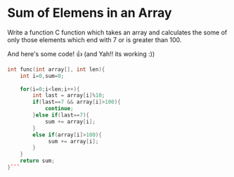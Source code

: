# Sum of Elemens in an Array

Write a function C function which takes an array and calculates the some of only those elements which end with 7 or is greater than 100.


And here's some code! :+1: (and Yah!! its working :))

```c++
int func(int array[], int len){
    int i=0,sum=0;
    
    for(i=0;i<len;i++){
        int last = array[i]%10;
        if(last==7 && array[i]>100){
            continue;
        }else if(last==7){
            sum += array[i];
        }
        else if(array[i]>100){
             sum += array[i];
        }
    }
    return sum;
}```

